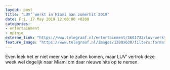 ```yaml
---
layout: post
title: "LUV’ werkt in Miami aan zomerhit 2019"
date: Fri, 17 May 2019 12:00:00 +0200
categories: 
- entertainment 
- opinie 
externe_link: "https://www.telegraaf.nl/entertainment/3601732/luv-werkt-in-miami-aan-zomerhit-2019"
feature_image: "https://www.telegraaf.nl/images/1200x630/filters:format(jpeg):quality(80)/cdn-kiosk-api.telegraaf.nl/29799ae6-782d-11e9-aef4-02d1dbdc35d1.jpg"
---
```


<p class="intro">Even leek het er niet meer van te zullen komen, maar LUV’ vertrok deze week wel degelijk naar Miami om daar nieuwe hits op te nemen.</p>
